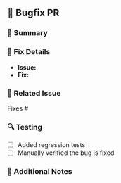 ## 🐛 Bugfix PR

### 📝 Summary

<!-- Provide a short summary of the bug fix in this PR -->

### 🔧 Fix Details

<!-- Describe the issue and how you fixed it -->

- **Issue:** <Describe the problem>
- **Fix:** <Describe the solution>

### 📌 Related Issue

<!-- Link the related issue (e.g., #12) or write "N/A" if no related issue -->

Fixes #

### 🔍 Testing

<!-- Describe how you tested your fix -->

- [ ] Added regression tests
- [ ] Manually verified the bug is fixed

### 🚀 Additional Notes

<!-- Any additional context, screenshots, or references -->
